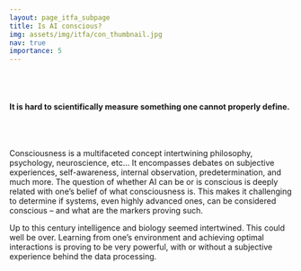 ```yaml
---
layout: page_itfa_subpage
title: Is AI conscious?
img: assets/img/itfa/con_thumbnail.jpg
nav: true
importance: 5
---
```

<br>
<br>

#### It is hard to scientifically measure something one cannot properly define. 

<br>
<br>

Consciousness is a multifaceted concept intertwining philosophy, psychology, neuroscience, etc... It encompasses debates on subjective experiences, self-awareness, internal observation, predetermination, and much more. 
The question of whether AI can be or is conscious is deeply related with one’s belief of what consciousness is. This makes it challenging to determine if systems, even highly advanced ones, can be considered conscious – and what are the markers proving such.

Up to this century intelligence and biology seemed intertwined. This could well be over.
Learning from one’s environment and achieving optimal interactions is proving to be very powerful, with or without a subjective experience behind the data processing.

<br>
<br>
